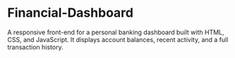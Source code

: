 # Financial-Dashboard
A responsive front-end for a personal banking dashboard built with HTML, CSS, and JavaScript. It displays account balances, recent activity, and a full transaction history.
